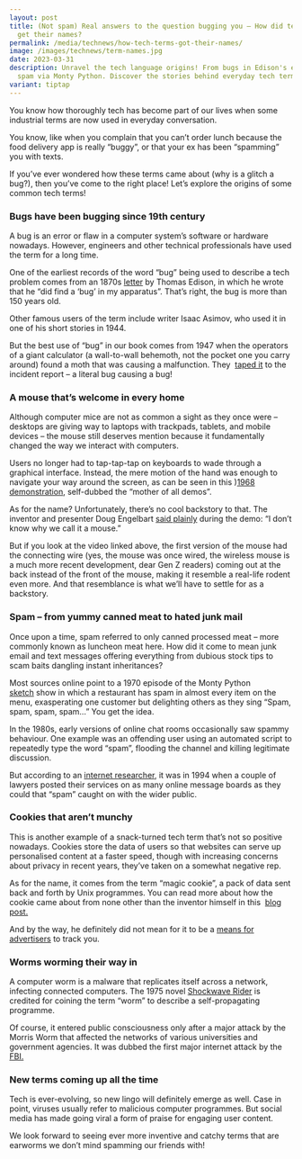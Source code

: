 ```yaml
---
layout: post
title: (Not spam) Real answers to the question bugging you – How did tech terms
  get their names?
permalink: /media/technews/how-tech-terms-got-their-names/
image: /images/technews/term-names.jpg
date: 2023-03-31
description: Unravel the tech language origins! From bugs in Edison's era to
  spam via Monty Python. Discover the stories behind everyday tech terms. 🖥️🐭
variant: tiptap
---
```

<p>You know how thoroughly tech has become part of our lives when some industrial
terms are now used in everyday conversation.</p>
<p>You know, like when you complain that you can’t order lunch because the
food delivery app is really “buggy”, or that your ex has been “spamming”
you with texts.</p>
<p>If you’ve ever wondered how these terms came about (why is a glitch a
bug?), then you’ve come to the right place! Let’s explore the origins of
some common tech terms!</p>
<h3>Bugs have been bugging since 19th century</h3>
<p>A bug is an error or flaw in a computer system’s software or hardware
nowadays. However, engineers and other technical professionals have used
the term for a long time.</p>
<p>One of the earliest records of the word “bug” being used to describe a
tech problem comes from an 1870s&nbsp;<a href="https://www.atlasobscura.com/articles/who-coined-term-bug-thomas-edison" class="editor-rtfLink" rel="noopener noreferrer nofollow" target="_blank">letter</a>&nbsp;by
Thomas Edison, in which he wrote that he “did find a ‘bug’ in my apparatus”.
That’s right, the bug is more than 150 years old.</p>
<p>Other famous users of the term include writer Isaac Asimov, who used it
in one of his short stories in 1944.</p>
<p>But the best use of “bug” in our book comes from 1947 when the operators
of a giant calculator (a wall-to-wall behemoth, not the pocket one you
carry around) found a moth that was causing a malfunction. They&nbsp;
<a href="https://commons.wikimedia.org/wiki/File:First_Computer_Bug,_1945.jpg" class="editor-rtfLink" rel="noopener noreferrer nofollow" target="_blank">taped it</a>&nbsp;to the incident report – a literal bug causing a bug!</p>
<h3>A mouse that’s welcome in every home</h3>
<p>Although computer mice are not as common a sight as they once were – desktops
are giving way to laptops with trackpads, tablets, and mobile devices –
the mouse still deserves mention because it fundamentally changed the way
we interact with computers.</p>
<p>Users no longer had to tap-tap-tap on keyboards to wade through a graphical
interface. Instead, the mere motion of the hand was enough to navigate
your way around the screen, as can be seen in this )<a href="https://youtu.be/B6rKUf9DWRI?t=43" class="editor-rtfLink" rel="noopener noreferrer nofollow" target="_blank">1968 demonstration</a>,
self-dubbed the “mother of all demos”.</p>
<p>As for the name? Unfortunately, there’s no cool backstory to that. The
inventor and presenter Doug Engelbart&nbsp;<a href="https://www.scientificamerican.com/article/origins-computer-mouse/" class="editor-rtfLink" rel="noopener noreferrer nofollow" target="_blank">said plainly</a>&nbsp;during
the demo: “I don’t know why we call it a mouse.”</p>
<p>But if you look at the video linked above, the first version of the mouse
had the connecting wire (yes, the mouse was once wired, the wireless mouse
is a much more recent development, dear Gen Z readers) coming out at the
back instead of the front of the mouse, making it resemble a real-life
rodent even more. And that resemblance is what we’ll have to settle for
as a backstory.</p>
<h3>Spam – from yummy canned meat to hated junk mail</h3>
<p>Once upon a time, spam referred to only canned processed meat – more commonly
known as luncheon meat here. How did it come to mean junk email and text
messages offering everything from dubious stock tips to scam baits dangling
instant inheritances?</p>
<p>Most sources online point to a 1970 episode of the Monty Python&nbsp;
<a href="https://en.wikipedia.org/wiki/Spamming#/media/File:Monty_Python_Live_02-07-14_13_04_42_(14598710791).jpg" class="editor-rtfLink" rel="noopener noreferrer nofollow" target="_blank">sketch</a>&nbsp;show in which a restaurant has spam in almost every item
on the menu, exasperating one customer but delighting others as they sing
“Spam, spam, spam, spam…” You get the idea.</p>
<p>In the 1980s, early versions of online chat rooms occasionally saw spammy
behaviour. One example was an offending user using an automated script
to repeatedly type the word “spam”, flooding the channel and killing legitimate
discussion.</p>
<p>But according to an&nbsp;<a href="https://www.templetons.com/brad/spamterm.html" class="editor-rtfLink" rel="noopener noreferrer nofollow" target="_blank">internet researcher</a>,
it was in 1994 when a couple of lawyers posted their services on as many
online message boards as they could that “spam” caught on with the wider
public.</p>
<h3>Cookies that aren’t munchy</h3>
<p>This is another example of a snack-turned tech term that’s not so positive
nowadays. Cookies store the data of users so that websites can serve up
personalised content at a faster speed, though with increasing concerns
about privacy in recent years, they’ve taken on a somewhat negative rep.</p>
<p>As for the name, it comes from the term “magic cookie”, a pack of data
sent back and forth by Unix programmes. You can read more about how the
cookie came about from none other than the inventor himself in this&nbsp;
<a href="https://montulli.blogspot.com/2013/05/the-reasoning-behind-web-cookies.html" class="editor-rtfLink" rel="noopener noreferrer nofollow" target="_blank">blog post.</a>
</p>
<p>And by the way, he definitely did not mean for it to be a&nbsp;<a href="https://qz.com/2000350/the-inventor-of-the-digital-cookie-has-some-regrets/" class="editor-rtfLink" rel="noopener noreferrer nofollow" target="_blank">means for advertisers</a>&nbsp;to
track you.</p>
<h3>Worms worming their way in</h3>
<p>A computer worm is a malware that replicates itself across a network,
infecting connected computers. The 1975 novel&nbsp;<a href="https://en.wikipedia.org/wiki/The_Shockwave_Rider" class="editor-rtfLink" rel="noopener noreferrer nofollow" target="_blank">Shockwave Rider</a>&nbsp;is
credited for coining the term “worm” to describe a self-propagating programme.</p>
<p>Of course, it entered public consciousness only after a major attack by
the Morris Worm that affected the networks of various universities and
government agencies. It was dubbed the first major internet attack by the&nbsp;
<a href="https://www.fbi.gov/news/stories/morris-worm-30-years-since-first-major-attack-on-internet-110218" class="editor-rtfLink" rel="noopener noreferrer nofollow" target="_blank">FBI.</a>
</p>
<h3>New terms coming up all the time</h3>
<p>Tech is ever-evolving, so new lingo will definitely emerge as well. Case
in point, viruses usually refer to malicious computer programmes. But social
media has made going viral a form of praise for engaging user content.</p>
<p>We look forward to seeing ever more inventive and catchy terms that are
earworms we don’t mind spamming our friends with!</p>